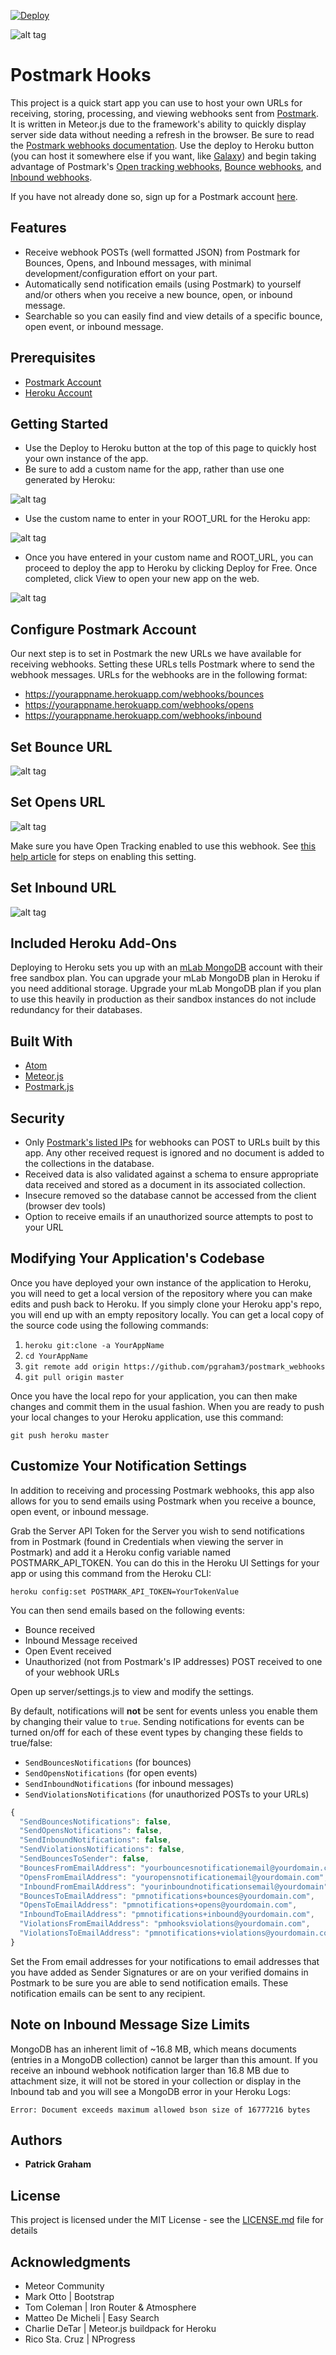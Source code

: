 [![Deploy](https://www.herokucdn.com/deploy/button.svg)](https://heroku.com/deploy?template=https://github.com/pgraham3/postmark_webhooks/tree/master)

![alt tag](https://cloud.githubusercontent.com/assets/16660335/17418107/95874d6c-5a4b-11e6-9608-6f0e03820bfb.gif)

# Postmark Hooks

This project is a quick start app you can use to host your own URLs for receiving, storing, processing, and viewing webhooks sent from [Postmark](http://postmarkapp.com). It is written in Meteor.js due to the framework's ability to quickly display server side data without needing a refresh in the browser. Be sure to read the [Postmark webhooks documentation](http://developer.postmarkapp.com/developer-webhooks-overview.html). Use the deploy to Heroku button (you can host it somewhere else if you want, like [Galaxy](https://www.meteor.com/hosting)) and begin taking advantage of Postmark's [Open tracking webhooks](http://developer.postmarkapp.com/developer-open-webhook.html), [Bounce webhooks](http://developer.postmarkapp.com/developer-bounce-webhook.html), and [Inbound webhooks](http://developer.postmarkapp.com/developer-inbound-webhook.html).

If you have not already done so, sign up for a Postmark account [here](https://account.postmarkapp.com/sign_up).

## Features

- Receive webhook POSTs (well formatted JSON) from Postmark for Bounces, Opens, and Inbound messages, with minimal development/configuration effort on your part.
- Automatically send notification emails (using Postmark) to yourself and/or others when you receive a new bounce, open, or inbound message.
- Searchable so you can easily find and view details of a specific bounce, open event, or inbound message.

## Prerequisites

- [Postmark Account](https://account.postmarkapp.com/sign_up)
- [Heroku Account](https://signup.heroku.com)

## Getting Started

- Use the Deploy to Heroku button at the top of this page to quickly host your own instance of the app.
- Be sure to add a custom name for the app, rather than use one generated by Heroku:

![alt tag](https://cloud.githubusercontent.com/assets/16660335/17383869/2bd1eb66-598d-11e6-81ea-688aa3bedb4a.png)

- Use the custom name to enter in your ROOT_URL for the Heroku app:

![alt tag](https://cloud.githubusercontent.com/assets/16660335/17383895/4c0c025e-598d-11e6-8c39-26b9b020b4eb.png)

- Once you have entered in your custom name and ROOT_URL, you can proceed to deploy the app to Heroku by clicking Deploy for Free. Once completed, click View to open your new app on the web.

![alt tag](https://cloud.githubusercontent.com/assets/16660335/17385099/43fc172c-5995-11e6-8833-7e4a4adb63fc.png)

## Configure Postmark Account

Our next step is to set in Postmark the new URLs we have available for receiving webhooks. Setting these URLs tells Postmark where to send the webhook messages. URLs for the webhooks are in the following format:

- https://yourappname.herokuapp.com/webhooks/bounces
- https://yourappname.herokuapp.com/webhooks/opens
- https://yourappname.herokuapp.com/webhooks/inbound

## Set Bounce URL

![alt tag](https://cloud.githubusercontent.com/assets/16660335/17417062/3ef135bc-5a46-11e6-8a2d-bd6767abd99e.gif)

## Set Opens URL

![alt tag](https://cloud.githubusercontent.com/assets/16660335/17417344/b2aa3a48-5a47-11e6-8fd7-7d773c252f06.gif)

Make sure you have Open Tracking enabled to use this webhook. See [this help article](http://support.postmarkapp.com/article/803-how-do-i-enable-open-tracking) for steps on enabling this setting.

## Set Inbound URL

![alt tag](https://cloud.githubusercontent.com/assets/16660335/17416886/29da6406-5a45-11e6-866b-1ab24cfa8c28.gif)

## Included Heroku Add-Ons

Deploying to Heroku sets you up with an [mLab MongoDB](https://devcenter.heroku.com/articles/mongolab) account with their free sandbox plan. You can upgrade your mLab MongoDB plan in Heroku if you need additional storage. Upgrade your mLab MongoDB plan if you plan to use this heavily in production as their sandbox instances do not include redundancy for their databases.

## Built With

* [Atom](https://atom.io)
* [Meteor.js](https://www.meteor.com)
* [Postmark.js](https://www.npmjs.com/package/postmark)

## Security

- Only [Postmark's listed IPs](http://support.postmarkapp.com/article/800-ips-for-firewalls) for webhooks can POST to URLs built by this app. Any other received request is ignored and no document is added to the collections in the database.
- Received data is also validated against a schema to ensure appropriate data received and stored as a document in its associated collection.
- Insecure removed so the database cannot be accessed from the client (browser dev tools)
- Option to receive emails if an unauthorized source attempts to post to your URL

## Modifying Your Application's Codebase

Once you have deployed your own instance of the application to Heroku, you will need to get a local version of the repository where you can make edits and push back to Heroku. If you simply clone your Heroku app's repo, you will end up with an empty repository locally. You can get a local copy of the source code using the following commands:

1. ``heroku git:clone -a YourAppName``
2. ``cd YourAppName``
3. ``git remote add origin https://github.com/pgraham3/postmark_webhooks``
4. ``git pull origin master``

Once you have the local repo for your application, you can then make changes and commit them in the usual fashion. When you are ready to push your local changes to your Heroku application, use this command:

``git push heroku master``

## Customize Your Notification Settings

In addition to receiving and processing Postmark webhooks, this app also allows for you to send emails using Postmark when you receive a bounce, open event, or inbound message.

Grab the Server API Token for the Server you wish to send notifications from in Postmark (found in Credentials when viewing the server in Postmark) and add it a Heroku config variable named POSTMARK_API_TOKEN. You can do this in the Heroku UI Settings for your app or using this command from the Heroku CLI:

``heroku config:set POSTMARK_API_TOKEN=YourTokenValue``

You can then send emails based on the following events:

* Bounce received
* Inbound Message received
* Open Event received
* Unauthorized (not from Postmark's IP addresses) POST received to one of your webhook URLs

Open up server/settings.js to view and modify the settings.

By default, notifications will **not** be sent for events unless you enable them by changing their value to ``true``. Sending notifications for events can be turned on/off for each of these event types by changing these fields to true/false:

* ``SendBouncesNotifications`` (for bounces)
* ``SendOpensNotifications`` (for open events)
* ``SendInboundNotifications`` (for inbound messages)
* ``SendViolationsNotifications`` (for unauthorized POSTs to your URLs)
```javascript
{
  "SendBouncesNotifications": false,
  "SendOpensNotifications": false,
  "SendInboundNotifications": false,
  "SendViolationsNotifications": false,
  "SendBouncesToSender": false,
  "BouncesFromEmailAddress": "yourbouncesnotificationemail@yourdomain.com",
  "OpensFromEmailAddress": "youropensnotificationemail@yourdomain.com",
  "InboundFromEmailAddress": "yourinboundnotificationsemail@yourdomain",
  "BouncesToEmailAddress": "pmnotifications+bounces@yourdomain.com",
  "OpensToEmailAddress": "pmnotifications+opens@yourdomain.com",
  "InboundToEmailAddress": "pmnotifications+inbound@yourdomain.com",
  "ViolationsFromEmailAddress": "pmhooksviolations@yourdomain.com",
  "ViolationsToEmailAddress": "pmnotifications+violations@yourdomain.com"
}
```

Set the From email addresses for your notifications to email addresses that you have added as Sender Signatures or are on your verified domains in Postmark to be sure you are able to send notification emails. These notification emails can be sent to any recipient.

## Note on Inbound Message Size Limits

MongoDB has an inherent limit of ~16.8 MB, which means documents (entries in a MongoDB collection) cannot be larger than this amount. If you receive an inbound webhook notification larger than 16.8 MB due to attachment size, it will not be stored in your collection or display in the Inbound tab and you will see a MongoDB error in your Heroku Logs:

``Error: Document exceeds maximum allowed bson size of 16777216 bytes``

## Authors

* **Patrick Graham**

## License

This project is licensed under the MIT License - see the [LICENSE.md](LICENSE.md) file for details

## Acknowledgments

* Meteor Community
* Mark Otto | Bootstrap
* Tom Coleman | Iron Router & Atmosphere
* Matteo De Micheli | Easy Search
* Charlie DeTar | Meteor.js buildpack for Heroku
* Rico Sta. Cruz | NProgress
